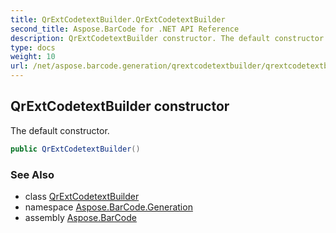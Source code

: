 ```yaml
---
title: QrExtCodetextBuilder.QrExtCodetextBuilder
second_title: Aspose.BarCode for .NET API Reference
description: QrExtCodetextBuilder constructor. The default constructor
type: docs
weight: 10
url: /net/aspose.barcode.generation/qrextcodetextbuilder/qrextcodetextbuilder/
---
```

## QrExtCodetextBuilder constructor

The default constructor.

```csharp
public QrExtCodetextBuilder()
```

### See Also

* class [QrExtCodetextBuilder](../)
* namespace [Aspose.BarCode.Generation](../../../aspose.barcode.generation/)
* assembly [Aspose.BarCode](../../../)


